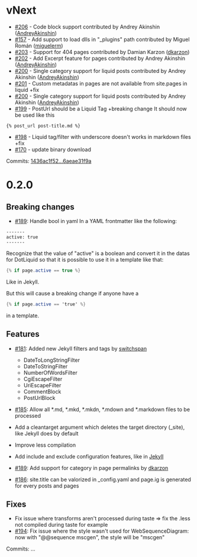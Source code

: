 # vNext

 - [#206](https://github.com/Code52/pretzel/pull/206) - Code block support contributed by Andrey Akinshin ([AndreyAkinshin](https://github.com/AndreyAkinshin))
 - [#157](https://github.com/Code52/pretzel/pull/157) - Add support to load dlls in "_plugins" path contributed by Miguel Román ([miguelerm](https://github.com/miguelerm))
 - [#203](https://github.com/Code52/pretzel/pull/203) - Support for 404 pages contributed by Damian Karzon ([dkarzon](https://github.com/dkarzon))
 - [#202](https://github.com/Code52/pretzel/pull/202) - Add Excerpt feature for pages contributed by Andrey Akinshin ([AndreyAkinshin](https://github.com/AndreyAkinshin))
 - [#200](https://github.com/Code52/pretzel/pull/200) - Single category support for liquid posts contributed by Andrey Akinshin ([AndreyAkinshin](https://github.com/AndreyAkinshin))
 - [#201](https://github.com/Code52/pretzel/issues/201) - Custom metadatas in pages are not available from site.pages in liquid +fix
 - [#200](https://github.com/Code52/pretzel/pull/200) - Single category support for liquid posts contributed by Andrey Akinshin ([AndreyAkinshin](https://github.com/AndreyAkinshin))
 - [#199](https://github.com/Code52/pretzel/issues/199) - PostUrl should be a Liquid Tag +breaking change
 It should now be used like this
 ```
 {% post_url post-title.md %}
 ```
 - [#198](https://github.com/Code52/pretzel/issues/198) - Liquid tag/filter with underscore doesn't works in markdown files +fix
 - [#170](https://github.com/Code52/pretzel/issues/170) - update binary download

Commits: [1436ac1f52...6aeae31f9a](https://github.com/Code52/pretzel/compare/1436ac1f52...6aeae31f9a)


# 0.2.0

## Breaking changes
- [#189](https://github.com/Code52/pretzel/pull/189): Handle bool in yaml
In a YAML frontmatter like the following:
``` text
-------
active: true
-------
``` 
Recognize that the value of "active" is a boolean and convert it in the datas for DotLiquid so that it is possible to use it in a template like that:
```cs
{% if page.active == true %}
```
Like in Jekyll.

But this will cause a breaking change if anyone have a
```cs
{% if page.active == 'true' %}
```
in a template.

## Features
- [#181](https://github.com/Code52/pretzel/pull/181): Added new Jekyll filters and tags by [switchspan](https://github.com/switchspan)
    - DateToLongStringFilter
    - DateToStringFilter
    - NumberOfWordsFilter
    - CgiEscapeFilter
    - UriEscapeFilter
    - CommentBlock
    - PostUrlBlock

- [#185](https://github.com/Code52/pretzel/pull/185): Allow all *.md, *.mkd, *.mkdn, *.mdown and *.markdown files to be processed

- Add a cleantarget argument which deletes the target directory (_site), like Jekyll does by default
- Improve less compilation
- Add include and exclude configuration features, like in [Jekyll](http://jekyllrb.com/docs/configuration/#global-configuration)
- [#189](https://github.com/Code52/pretzel/pull/189): Add support for category in page permalinks by [dkarzon](https://github.com/dkarzon)
- [#186](https://github.com/Code52/pretzel/pull/186): site.title can be valorized in _config.yaml and page.ig is generated for every posts and pages

## Fixes
- Fix issue where transforms aren't processed during taste => fix the .less not compiled during taste for example
- [#194](https://github.com/Code52/pretzel/pull/194): Fix issue where the style wasn't used for WebSequenceDiagram: now with "@@sequence mscgen", the style will be "mscgen"

Commits: ...
